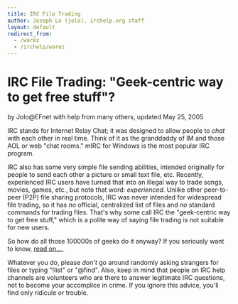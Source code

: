 ```yaml
---
title: IRC File Trading
author: Joseph Lo (jolo), irchelp.org staff
layout: default
redirect_from:
  - /warez
  - /irchelp/warez
---
```


# IRC File Trading: "Geek-centric way to get free stuff"?

by Jolo@EFnet with help from many others, updated May 25, 2005

IRC stands for Internet Relay Chat; it was designed to allow people to _chat_
with each other in real time. Think of it as the granddaddy of IM and those
AOL or web "chat rooms." mIRC for Windows is the most popular IRC program.

IRC also has some very simple file sending abilities, intended originally for
people to send each other a picture or small text file, etc. Recently,
experienced IRC users have turned that into an illegal way to trade songs,
movies, games, etc., but note that word: _experienced_. Unlike other peer-to-
peer (P2P) file sharing protocols, IRC was never intended for widespread file
trading, so it has _no_ official, centralized list of files and _no_ standard
commands for trading files. That's why some call IRC the "geek-centric way to
get free stuff," which is a polite way of saying file trading is not suitable
for new users.

So how do all those 100000s of geeks do it anyway? If you seriously want to
know, [read on....](war2.html)

Whatever you do, please _don't_ go around randomly asking strangers for files
or typing "!list" or "@find". Also, keep in mind that people on IRC help
channels are volunteers who are there to answer legitimate IRC questions, not
to become your accomplice in crime. If you ignore this advice, you'll find
only ridicule or trouble.
